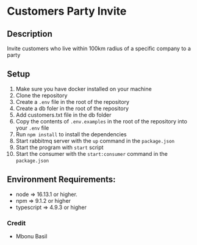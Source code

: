 # Customers Party Invite

## Description
Invite customers who live within 100km radius of a specific company to a party

## Setup
1. Make sure you have docker installed on your machine
2. Clone the repository
3. Create a `.env` file in the root of the repository
4. Create a db foler in the root of the repository
5. Add customers.txt file in the db folder
6. Copy the contents of `.env.examples` in the root of the repository into your `.env` file
7. Run `npm install` to install the dependencies
7. Start rabbitmq server with the `up` command in the `package.json`
8. Start the program with `start` script
9. Start the consumer with the `start:consumer` command in the `package.json`

## Environment Requirements:
- node => 16.13.1 or higher.
- npm => 9.1.2 or higher
- typescript => 4.9.3 or higher

### Credit
- Mbonu Basil

